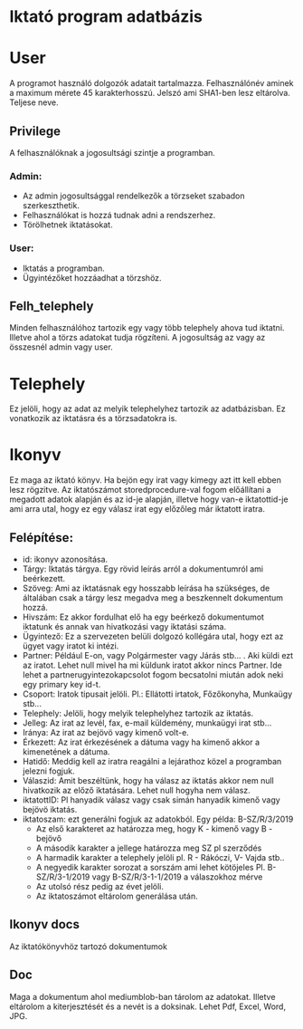 # Iktató program adatbázis	


# User

A programot használó dolgozók adatait tartalmazza.
Felhasználónév aminek a maximum mérete 45 karakterhosszú.
Jelszó ami SHA1-ben lesz eltárolva.
Teljese neve.

## Privilege
A felhasználóknak a jogosultsági szintje a programban.
### Admin:
* Az admin jogosultsággal rendelkezők a törzseket szabadon szerkeszthetik.
* Felhasználókat is  hozzá tudnak adni a rendszerhez. 	
* Törölhetnek iktatásokat.
### User:
* Iktatás a programban.
* Ügyintézőket hozzáadhat a törzshöz.
	
## Felh_telephely

Minden felhasználóhoz tartozik egy vagy több telephely ahova tud iktatni. Illetve ahol a törzs adatokat tudja rögzíteni. A jogosultság az vagy az összesnél admin vagy user.

# Telephely

Ez jelöli, hogy az adat az melyik telephelyhez tartozik az adatbázisban. Ez vonatkozik az iktatásra és a törzsadatokra is.

# Ikonyv

Ez maga az iktató könyv. Ha bejön egy irat vagy kimegy azt itt kell  ebben lesz rögzitve. Az iktatószámot storedprocedure-val fogom előállítani a megadott adatok alapján és az id-je alapján, illetve hogy van-e iktatottid-je ami arra utal, hogy ez egy válasz irat egy előzőleg már iktatott iratra.
## Felépítése:
* id: ikonyv azonosítása.
* Tárgy: Iktatás tárgya. Egy rövid leírás arról a dokumentumról ami beérkezett.
* Szöveg: Ami az iktatásnak egy hosszabb leírása ha szükséges, de általában csak a tárgy lesz megadva meg a beszkennelt dokumentum hozzá.
* Hivszám: Ez akkor fordulhat elő ha egy beérkező dokumentumot iktatunk és annak van hivatkozási vagy iktatási száma.
* Ügyintező: Ez a szervezeten belüli dolgozó kollégára utal, hogy ezt az ügyet vagy iratot ki intézi. 
* Partner: Például E-on, vagy Polgármester vagy Járás stb... . Aki küldi ezt az iratot. Lehet null mivel ha mi küldunk iratot akkor nincs Partner. Ide lehet a partnerugyintezokapcsolot fogom becsatolni miután adok neki egy primary key id-t.
* Csoport: Iratok tipusait jelöli. Pl.: Ellátotti irtatok, Főzőkonyha, Munkaügy stb...
* Telephely: Jelöli, hogy melyik telephelyhez tartozik az iktatás.
* Jelleg: Az irat az levél, fax, e-mail küldemény, munkaügyi irat stb...
* Iránya: Az irat az bejövö vagy kimenő volt-e.
* Érkezett: Az irat érkezésének a dátuma vagy ha kimenő akkor a kimenetének a dátuma.
* Hatidő: Meddig kell az iratra reagálni a lejárathoz közel a programban jelezni fogjuk.
* Válaszid: Amit beszéltünk, hogy ha válasz az iktatás akkor nem null hivatkozik az előző iktatására. Lehet null hogyha nem válasz. 
* iktatottID: Pl hanyadik válasz vagy csak simán hanyadik kimenő vagy bejövö iktatás.
* iktatoszam: ezt generálni fogjuk az adatokból. Egy példa: B-SZ/R/3/2019 
	 * Az első karakteret az határozza meg, hogy K - kimenő vagy B  - bejövő
	* A második karakter a jellege határozza meg SZ pl szerződés
	 * A harmadik karakter a telephely jelöli pl. R - Rákóczi, V- Vajda  stb..
	* A negyedik karakter sorozat a sorszám ami lehet kötöjeles Pl. B-SZ/R/3-1/2019 vagy B-SZ/R/3-1-1/2019 a válaszokhoz mérve
	 * Az utolsó rész pedig az évet jelöli.
	 * Az iktatoszámot eltárolom generálása után.
## Ikonyv docs

Az iktatókönyvhöz tartozó dokumentumok
## Doc
Maga a dokumentum ahol mediumblob-ban tárolom az adatokat. Illetve eltárolom a kiterjesztését és a nevét is a doksinak. Lehet Pdf, Excel, Word, JPG.

